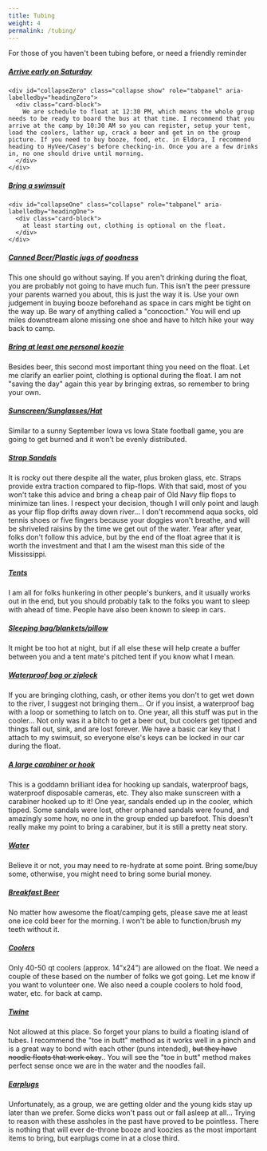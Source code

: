 ```yaml
---
title: Tubing
weight: 4
permalink: /tubing/
---
```

<p>For those of you haven't been tubing before, or need a friendly reminder</p>
<div id="accordion" role="tablist" aria-multiselectable="true">
  <div class="card">
    <div class="card-header" role="tab" id="headingZero">
      <h5 class="mb-0">
        <a data-toggle="collapse" data-parent="#accordion" href="#collapseZero" aria-expanded="true" aria-controls="collapseZero">
          Arrive early on Saturday
        </a>
      </h5>
    </div>

    <div id="collapseZero" class="collapse show" role="tabpanel" aria-labelledby="headingZero">
      <div class="card-block">
        We are schedule to float at 12:30 PM, which means the whole group needs to be ready to board the bus at that time. I recommend that you arrive at the camp by 10:30 AM so you can register, setup your tent, load the coolers, lather up, crack a beer and get in on the group picture. If you need to buy booze, food, etc. in Eldora, I recommend heading to HyVee/Casey's before checking-in. Once you are a few drinks in, no one should drive until morning.
      </div>
    </div>
  </div>
  <div class="card">
    <div class="card-header" role="tab" id="headingOne">
      <h5 class="mb-0">
        <a data-toggle="collapse" data-parent="#accordion" href="#collapseOne" aria-expanded="false" aria-controls="collapseOne">
          Bring a swimsuit
        </a>
      </h5>
    </div>

    <div id="collapseOne" class="collapse" role="tabpanel" aria-labelledby="headingOne">
      <div class="card-block">
        at least starting out, clothing is optional on the float.
      </div>
    </div>
  </div>
  <div class="card">
    <div class="card-header" role="tab" id="headingTwo">
      <h5 class="mb-0">
        <a class="collapsed" data-toggle="collapse" data-parent="#accordion" href="#collapseTwo" aria-expanded="false" aria-controls="collapseTwo">
          Canned Beer/Plastic jugs of goodness
        </a>
      </h5>
    </div>
    <div id="collapseTwo" class="collapse" role="tabpanel" aria-labelledby="headingTwo">
      <div class="card-block">
        This one should go without saying. If you aren't drinking during the float, you are probably not going to have much fun. This isn't the peer pressure your parents warned you about, this is just the way it is. Use your own judgement in buying booze beforehand as space in cars might be tight on the way up. Be wary of anything called a "concoction." You will end up miles downstream alone missing one shoe and have to hitch hike your way back to camp.
      </div>
    </div>
  </div>
  <div class="card">
    <div class="card-header" role="tab" id="headingThree">
      <h5 class="mb-0">
        <a class="collapsed" data-toggle="collapse" data-parent="#accordion" href="#collapseThree" aria-expanded="false" aria-controls="collapseThree">
          Bring at least one personal koozie
        </a>
      </h5>
    </div>
    <div id="collapseThree" class="collapse" role="tabpanel" aria-labelledby="headingThree">
      <div class="card-block">
        Besides beer, this second most important thing you need on the float. Let me clarify an earlier point, clothing is optional during the float. I am not "saving the day" again this year by bringing extras, so remember to bring your own.
      </div>
    </div>
  </div>
  <div class="card">
    <div class="card-header" role="tab" id="headingFour">
      <h5 class="mb-0">
        <a class="collapsed" data-toggle="collapse" data-parent="#accordion" href="#collapseFour" aria-expanded="false" aria-controls="collapseFour">
          Sunscreen/Sunglasses/Hat
        </a>
      </h5>
    </div>
    <div id="collapseFour" class="collapse" role="tabpanel" aria-labelledby="headingFour">
      <div class="card-block">
        Similar to a sunny September Iowa vs Iowa State football game, you are going to get burned and it won't be evenly distributed.
      </div>
    </div>
  </div>
  <div class="card">
    <div class="card-header" role="tab" id="headingFive">
      <h5 class="mb-0">
        <a class="collapsed" data-toggle="collapse" data-parent="#accordion" href="#collapseFive" aria-expanded="false" aria-controls="collapseFive">
          Strap Sandals
        </a>
      </h5>
    </div>
    <div id="collapseFive" class="collapse" role="tabpanel" aria-labelledby="headingFive">
      <div class="card-block">
        It is rocky out there despite all the water, plus broken glass, etc. Straps provide extra traction compared to flip-flops. With that said, most of you won't take this advice and bring a cheap pair of Old Navy flip flops to minimize tan lines. I respect your decision, though I will only point and laugh as your flip flop drifts away down river... I don't recommend aqua socks, old tennis shoes or five fingers because your doggies won't breathe, and will be shriveled raisins by the time we get out of the water. Year after year, folks don't follow this advice, but by the end of the float agree that it is worth the investment and that I am the wisest man this side of the Mississippi.
      </div>
    </div>
  </div>
  <div class="card">
    <div class="card-header" role="tab" id="headingSix">
      <h5 class="mb-0">
        <a class="collapsed" data-toggle="collapse" data-parent="#accordion" href="#collapseSix" aria-expanded="false" aria-controls="collapseSix">
          Tents
        </a>
      </h5>
    </div>
    <div id="collapseSix" class="collapse" role="tabpanel" aria-labelledby="headingSix">
      <div class="card-block">
        I am all for folks hunkering in other people's bunkers, and it usually works out in the end, but you should probably talk to the folks you want to sleep with ahead of time. People have also been known to sleep in cars.
      </div>
    </div>
  </div>
  <div class="card">
    <div class="card-header" role="tab" id="headingSeven">
      <h5 class="mb-0">
        <a class="collapsed" data-toggle="collapse" data-parent="#accordion" href="#collapseSeven" aria-expanded="false" aria-controls="collapseSeven">
          Sleeping bag/blankets/pillow
        </a>
      </h5>
    </div>
    <div id="collapseSeven" class="collapse" role="tabpanel" aria-labelledby="headingSeven">
      <div class="card-block">
        It might be too hot at night, but if all else these will help create a buffer between you and a tent mate's pitched tent if you know what I mean.
      </div>
    </div>
  </div>
  <div class="card">
    <div class="card-header" role="tab" id="headingEight">
      <h5 class="mb-0">
        <a class="collapsed" data-toggle="collapse" data-parent="#accordion" href="#collapseEight" aria-expanded="false" aria-controls="collapseEight">
          Waterproof bag or ziplock
        </a>
      </h5>
    </div>
    <div id="collapseEight" class="collapse" role="tabpanel" aria-labelledby="headingEight">
      <div class="card-block">
        If you are bringing clothing, cash, or other items you don't to get wet down to the river, I suggest not bringing them... Or if you insist, a waterproof bag with a loop or something to latch on to. One year, all this stuff was put in the cooler... Not only was it a bitch to get a beer out, but coolers get tipped and things fall out, sink, and are lost forever. We have a basic car key that I attach to my swimsuit, so everyone else's keys can be locked in our car during the float.
      </div>
    </div>
  </div>
  <div class="card">
    <div class="card-header" role="tab" id="headingNine">
      <h5 class="mb-0">
        <a class="collapsed" data-toggle="collapse" data-parent="#accordion" href="#collapseNine" aria-expanded="false" aria-controls="collapseNine">
          A large carabiner or hook
        </a>
      </h5>
    </div>
    <div id="collapseNine" class="collapse" role="tabpanel" aria-labelledby="headingNine">
      <div class="card-block">
        This is a goddamn brilliant idea for hooking up sandals, waterproof bags, waterproof disposable cameras, etc. They also make sunscreen with a carabiner hooked up to it! One year, sandals ended up in the cooler, which tipped. Some sandals were lost, other orphaned sandals were found, and amazingly some how, no one in the group ended up barefoot. This doesn't really make my point to bring a carabiner, but it is still a pretty neat story.
      </div>
    </div>
  </div>
  <div class="card">
    <div class="card-header" role="tab" id="headingTen">
      <h5 class="mb-0">
        <a class="collapsed" data-toggle="collapse" data-parent="#accordion" href="#collapseTen" aria-expanded="false" aria-controls="collapseTen">
          Water
        </a>
      </h5>
    </div>
    <div id="collapseTen" class="collapse" role="tabpanel" aria-labelledby="headingTen">
      <div class="card-block">
        Believe it or not, you may need to re-hydrate at some point. Bring some/buy some, otherwise, you might need to bring some burial money.
      </div>
    </div>
  </div>
  <div class="card">
    <div class="card-header" role="tab" id="headingEleven">
      <h5 class="mb-0">
        <a class="collapsed" data-toggle="collapse" data-parent="#accordion" href="#collapseEl" aria-expanded="false" aria-controls="collapseEl">
          Breakfast Beer
        </a>
      </h5>
    </div>
    <div id="collapseEl" class="collapse" role="tabpanel" aria-labelledby="headingEleven">
      <div class="card-block">
        No matter how awesome the float/camping gets, please save me at least one ice cold beer for the morning. I won't be able to function/brush my teeth without it.
      </div>
    </div>
  </div>
  <div class="card">
    <div class="card-header" role="tab" id="headingTwelve">
      <h5 class="mb-0">
        <a class="collapsed" data-toggle="collapse" data-parent="#accordion" href="#collapseTw" aria-expanded="false" aria-controls="collapseTw">
          Coolers
        </a>
      </h5>
    </div>
    <div id="collapseTw" class="collapse" role="tabpanel" aria-labelledby="headingTwelve">
      <div class="card-block">
        Only 40-50 qt coolers (approx. 14”x24”) are allowed on the float. We need a couple of these based on the number of folks we got going. Let me know if you want to volunteer one. We also need a couple coolers to hold food, water, etc. for back at camp.
      </div>
    </div>
  </div>
  <div class="card">
    <div class="card-header" role="tab" id="headingThirteen">
      <h5 class="mb-0">
        <a class="collapsed" data-toggle="collapse" data-parent="#accordion" href="#collapseThi" aria-expanded="false" aria-controls="collapseThi">
          Twine
        </a>
      </h5>
    </div>
    <div id="collapseThi" class="collapse" role="tabpanel" aria-labelledby="headingThirteen">
      <div class="card-block">
        Not allowed at this place. So forget your plans to build a floating island of tubes. I recommend the "toe in butt" method as it works well in a pinch and is a great way to bond with each other (puns intended), <strike>but they have noodle floats that work okay</strike>.. You will see the "toe in butt" method makes perfect sense once we are in the water and the noodles fail.
      </div>
    </div>
  </div>
  <div class="card">
    <div class="card-header" role="tab" id="headingFourteen">
      <h5 class="mb-0">
        <a class="collapsed" data-toggle="collapse" data-parent="#accordion" href="#collapseF" aria-expanded="false" aria-controls="collapseF">
          Earplugs
        </a>
      </h5>
    </div>
    <div id="collapseF" class="collapse" role="tabpanel" aria-labelledby="headingFourteen">
      <div class="card-block">
        Unfortunately, as a group, we are getting older and the young kids stay up later than we prefer. Some dicks won't pass out or fall asleep at all... Trying to reason with these assholes in the past have proved to be pointless. There is nothing that will ever de-throne booze and koozies as the most important items to bring, but earplugs come in at a close third.
      </div>
    </div>
  </div>
</div>
